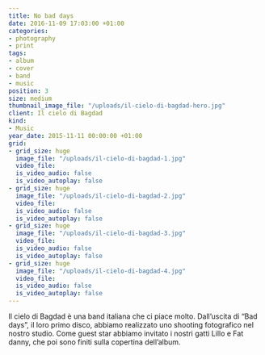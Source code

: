 ```yaml
---
title: No bad days
date: 2016-11-09 17:03:00 +01:00
categories:
- photography
- print
tags:
- album
- cover
- band
- music
position: 3
size: medium
thumbnail_image_file: "/uploads/il-cielo-di-bagdad-hero.jpg"
client: Il cielo di Bagdad
kind:
- Music
year_date: 2015-11-11 00:00:00 +01:00
grid:
- grid_size: huge
  image_file: "/uploads/il-cielo-di-bagdad-1.jpg"
  video_file: 
  is_video_audio: false
  is_video_autoplay: false
- grid_size: huge
  image_file: "/uploads/il-cielo-di-bagdad-2.jpg"
  video_file: 
  is_video_audio: false
  is_video_autoplay: false
- grid_size: huge
  image_file: "/uploads/il-cielo-di-bagdad-3.jpg"
  video_file: 
  is_video_audio: false
  is_video_autoplay: false
- grid_size: huge
  image_file: "/uploads/il-cielo-di-bagdad-4.jpg"
  video_file: 
  is_video_audio: false
  is_video_autoplay: false
---
```


Il cielo di Bagdad è una band italiana che ci piace molto.
Dall’uscita di “Bad days”, il loro primo disco, abbiamo realizzato uno shooting fotografico nel nostro studio. Come guest star abbiamo invitato i nostri gatti Lillo e Fat danny, che poi sono finiti sulla copertina dell’album.
